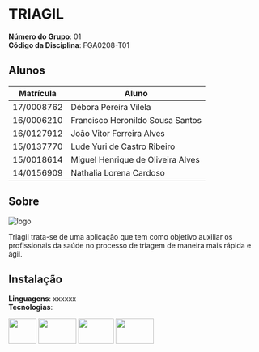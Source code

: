 # TRIAGIL

**Número do Grupo**: 01<br>
**Código da Disciplina**: FGA0208-T01<br>

## Alunos
|Matrícula | Aluno |
| -- | -- |
| 17/0008762 | Débora Pereira Vilela |
| 16/0006210 | Francisco Heronildo Sousa Santos |
| 16/0127912 | João Vitor Ferreira Alves |
| 15/0137770 | Lude Yuri de Castro Ribeiro |
| 15/0018614 | Miguel Henrique de Oliveira Alves |
| 14/0156909 | Nathalia Lorena Cardoso |

## Sobre

![logo](https://imgur.com/yBMVGy9.png)

Triagil trata-se de uma aplicação que tem como objetivo auxiliar os profissionais da saúde no processo de triagem de maneira mais rápida e ágil.

<!-- ## Screenshots
Adicione 3 ou mais screenshots do projeto em termos de interface e funcionamento. -->

## Instalação 
**Linguagens**: xxxxxx<br>
**Tecnologias**:

<img width="55px" height="50px" src="https://imgur.com/wVQA02I.png"/> <img width="75px" height="50px" src="https://imgur.com/g75zlLp.gif"/>  <img width="70px" height="50px" src="https://imgur.com/UWlGuMy.gif"/> <img width="75px" height="50px" src="https://imgur.com/vDctx6l.gif"/> <br>

<!-- Descreva os pré-requisitos para rodar o seu projeto e os comandos necessários.
Insira um manual ou um script para auxiliar ainda mais. -->

<!-- ## Uso 
Explique como usar seu projeto caso haja algum passo a passo após o comando de execução.

## Vídeo
Adicione 1 ou mais vídeos com a execução do projeto final.

## Outros 
Quaisquer outras informações sobre seu projeto podem ser descritas abaixo. -->
